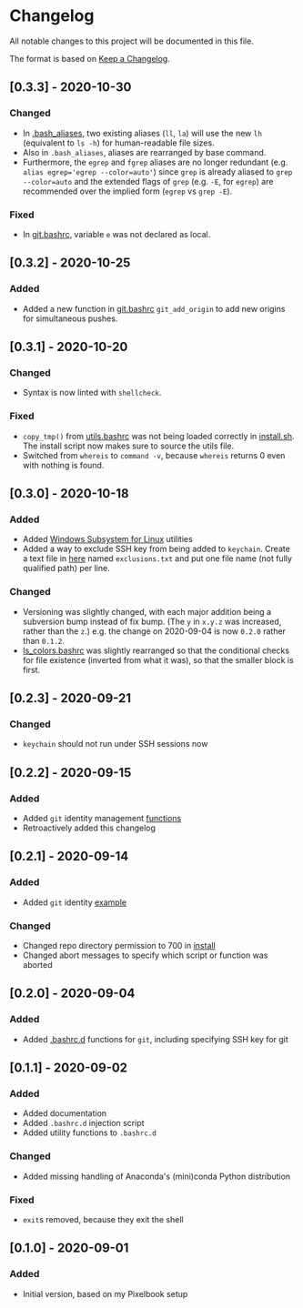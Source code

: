 # Changelog
All notable changes to this project will be documented in this file.

The format is based on [Keep a Changelog](https://keepachangelog.com/en/1.0.0/).

## [0.3.3] - 2020-10-30
### Changed
- In [.bash_aliases](.bash_aliases), two existing aliases (`ll`, `la`) will use the new `lh` (equivalent to `ls -h`) for human-readable file sizes.
- Also in `.bash_aliases`, aliases are rearranged by base command.
- Furthermore, the `egrep` and `fgrep` aliases are no longer redundant (e.g. `alias egrep='egrep --color=auto'`) since `grep` is already aliased to `grep --color=auto` and the extended flags of `grep` (e.g. `-E`, for `egrep`) are recommended over the implied form (`egrep` vs `grep -E`).

### Fixed
- In [git.bashrc](.bashrc.d/git.bashrc), variable `e` was not declared as local.

## [0.3.2] - 2020-10-25
### Added
- Added a new function in [git.bashrc](.bashrc.d/git.bashrc) `git_add_origin` to add new origins for simultaneous pushes.

## [0.3.1] - 2020-10-20
### Changed
- Syntax is now linted with `shellcheck`.

### Fixed
- `copy_tmp()` from [utils.bashrc](.bashrc.d/utils.bashrc) was not being loaded correctly in [install.sh](install.sh). The install script now makes sure to source the utils file.
- Switched from `whereis` to `command -v`, because `whereis` returns 0 even with nothing is found.

## [0.3.0] - 2020-10-18
### Added
- Added [Windows Subsystem for Linux](.bashrc.d/wsl.bashrc) utilities
- Added a way to exclude SSH key from being added to `keychain`. Create a text file in [here](.bashrc.d/keychain) named `exclusions.txt` and put one file name (not fully qualified path) per line.

### Changed
- Versioning was slightly changed, with each major addition being a subversion bump instead of fix bump. (The `y` in `x.y.z` was increased, rather than the `z`.) e.g. the change on 2020-09-04 is now `0.2.0` rather than `0.1.2`.
- [ls_colors.bashrc](.bashrc.d/ls_colors.bashrc) was slightly rearranged so that the conditional checks for file existence (inverted from what it was), so that the smaller block is first.

## [0.2.3] - 2020-09-21
### Changed
- `keychain` should not run under SSH sessions now

## [0.2.2] - 2020-09-15
### Added
- Added `git` identity management [functions](.bashrc.d/git.bashrc)
- Retroactively added this changelog

## [0.2.1] - 2020-09-14
### Added
- Added `git` identity [example](.bashrc.d/git/identities/example.json)

### Changed
- Changed repo directory permission to 700 in [install](install.sh)
- Changed abort messages to specify which script or function was aborted

## [0.2.0] - 2020-09-04
### Added
- Added [.bashrc.d](.bashrc.d/git.bashrc) functions for `git`, including specifying SSH key for git

## [0.1.1] - 2020-09-02
### Added
- Added documentation
- Added `.bashrc.d` injection script
- Added utility functions to `.bashrc.d`

### Changed
- Added missing handling of Anaconda's (mini)conda Python distribution

### Fixed
- `exit`s removed, because they exit the shell

## [0.1.0] - 2020-09-01
### Added
- Initial version, based on my Pixelbook setup
